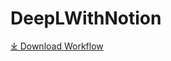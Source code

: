# DeepLWithNotion

<a href='https://github.com/kentoak/deepLAlfred/releases/download/version1.1/DeepLWithNotion.alfredworkflow'>⤓ Download Workflow</a>
